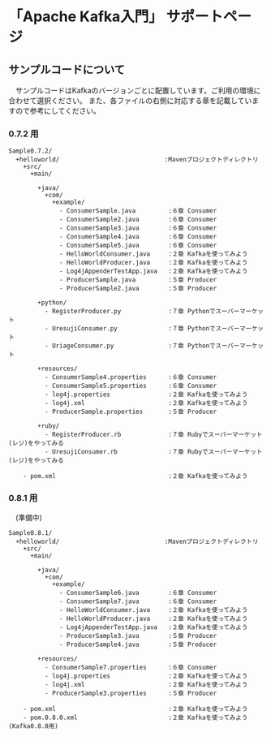 「Apache Kafka入門」 サポートページ
===================

## サンプルコードについて
　サンプルコードはKafkaのバージョンごとに配置しています。ご利用の環境に合わせて選択ください。
また、各ファイルの右側に対応する章を記載していますので参考にしてください。

### 0.7.2 用

    Sample0.7.2/
      +helloworld/                             :Mavenプロジェクトディレクトリ
        +src/
          +main/

            +java/
              +com/
                +example/
                  - ConsumerSample.java         :６章 Consumer
                  - ConsumerSample2.java        :６章 Consumer
                  - ConsumerSample3.java        :６章 Consumer
                  - ConsumerSample4.java        :６章 Consumer
                  - ConsumerSample5.java        :６章 Consumer
                  - HelloWorldConsumer.java     :２章 Kafkaを使ってみよう
                  - HelloWorldProducer.java     :２章 Kafkaを使ってみよう
                  - Log4jAppenderTestApp.java   :２章 Kafkaを使ってみよう
                  - ProducerSample.java         :５章 Producer
                  - ProducerSample2.java        :５章 Producer

            +python/
              - RegisterProducer.py             :７章 Pythonでスーパーマーケット
              - UresujiConsumer.py              :７章 Pythonでスーパーマーケット
              - UriageConsumer.py               :７章 Pythonでスーパーマーケット

            +resources/
              - ConsumerSample4.properties      :６章 Consumer
              - ConsumerSample5.properties      :６章 Consumer
              - log4j.properties                :２章 Kafkaを使ってみよう
              - log4j.xml                       :２章 Kafkaを使ってみよう
              - ProducerSample.properties       :５章 Producer

            +ruby/
              - RegisterProducer.rb             :７章 Rubyでスーパーマーケット(レジ)をやってみる
              - UresujiConsumer.rb              :７章 Rubyでスーパーマーケット(レジ)をやってみる

        - pom.xml                               :２章 Kafkaを使ってみよう

### 0.8.1 用

　(準備中)

    Sample0.8.1/
      +helloworld/                             :Mavenプロジェクトディレクトリ
        +src/
          +main/

            +java/
              +com/
                +example/
                  - ConsumerSample6.java        :６章 Consumer
                  - ConsumerSample7.java        :６章 Consumer
                  - HelloWorldConsumer.java     :２章 Kafkaを使ってみよう
                  - HelloWorldProducer.java     :２章 Kafkaを使ってみよう
                  - Log4jAppenderTestApp.java   :２章 Kafkaを使ってみよう
                  - ProducerSample3.java        :５章 Producer
                  - ProducerSample4.java        :５章 Producer

            +resources/
              - ConsumerSample7.properties      :６章 Consumer
              - log4j.properties                :２章 Kafkaを使ってみよう
              - log4j.xml                       :２章 Kafkaを使ってみよう
              - ProducerSample3.properties      :５章 Producer

        - pom.xml                               :２章 Kafkaを使ってみよう
        - pom.0.8.0.xml                         :２章 Kafkaを使ってみよう(Kafka0.8.0用)

　  
　  
　  

